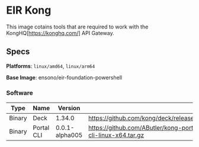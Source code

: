 # EIR Kong

This image cotains tools that are required to work with the KongHQ[https://konghq.com/] API Gateway.

## Specs

**Platforms**: `linux/amd64`, `linux/arm64`

**Base Image**: ensono/eir-foundation-powershell

### Software

| Type | Name | Version | URL |
|---|---|---|---|
| Binary | Deck | 1.34.0 | https://github.com/kong/deck/releases/download/v1.34.0/deck_1.34.0_linux_amd64.tar.gz |
| Binary | Portal CLI | 0.0.1-alpha005 | https://github.com/AButler/kong-portal-cli/releases/download/v0.0.1-alpha005/portal-cli-linux-x64.tar.gz |
